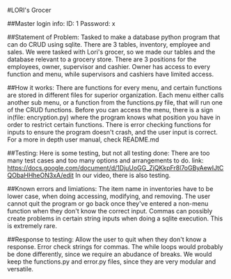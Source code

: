 #LORI's Grocer

##Master login info:
ID: 1
Password: x

##Statement of Problem: 
Tasked to make a database python program that can do CRUD using sqlite. There are 3 tables, inventory, employee and sales.
We were tasked with Lori's grocer, so we made our tables and the database relevant to a grocery store.
There are 3 positions for the employees, owner, supervisor and cashier. Owner has access to every function and menu, while
supervisors and cashiers have limited access.

##How it works:
There are functions for every menu, and certain functions are stored in different files for superior organization.
Each menu either calls another sub menu, or a function from the functions.py file, that will run one of the CRUD functions.
Before you can access the menu, there is a sign in(file: encryption.py) where the program knows what position you have in 
order to restrict certain functions.
There is error checking functions for inputs to ensure the program doesn't crash, and the user input is correct.
For a more in depth user manual, check README.md

##Testing: 
Here is some testing, but not all testing done: 
There are too many test cases and too many options and arrangements to do.
link: https://docs.google.com/document/d/1DjuUoGG_ZjQKkpFr8l7oGByAewIJtCQObaHHheON3xA/edit
In our video, there is also  testing.

##Known errors and limiations:
The item name in inventories have to be lower case, when doing accessing, modifying, and removing.
The user cannot quit the program or go back once they've entered a non-menu function when they 
don't know the correct input.
Commas can possibly create problems in certain string inputs when doing a sqlite execution. This is extremely rare.

##Response to testing:
Allow the user to quit when they don't know a response.
Error check strings for commas.
The while loops would probably be done differently, since we require an abudance of breaks.
We would keep the functions.py and error.py files, since they are very modular and versatile.
